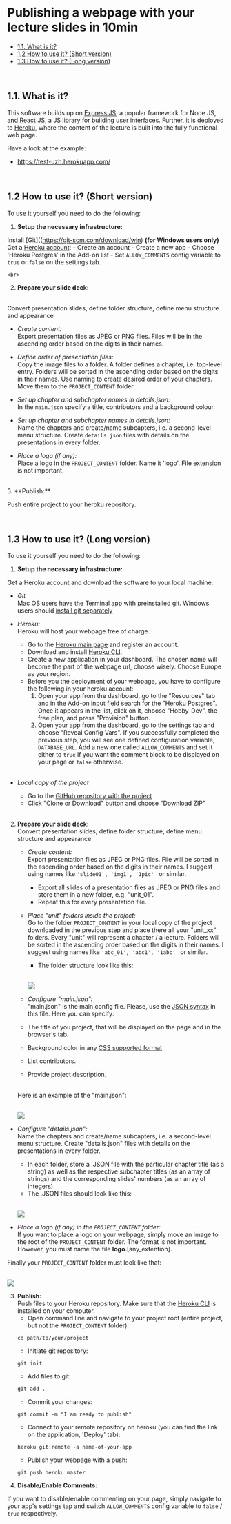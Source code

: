 Publishing a webpage with your lecture slides in 10min
====

<!-- TOC -->

- [1.1. What is it?](#11-what-is-it)
- [1.2 How to use it? (Short version)](#12-how-to-use-it-short-version)
- [1.3 How to use it? (Long version)](#13-how-to-use-it-long-version)

<!-- /TOC -->
<br>

## 1.1. What is it?

This software builds up on [Express JS](http://expressjs.com/), a popular framework for Node JS, and [React JS](https://reactjs.org/), a JS library for building user interfaces. Further, it is deployed to [Heroku](https://www.heroku.com/home), where the content of the lecture is built into the fully functional web page.

Have a look at the example:
- https://test-uzh.herokuapp.com/
<br>


## 1.2 How to use it? (Short version)

To use it yourself you need to do the following:

1. **Setup the necessary infrastructure:**

  Install [Git]((https://git-scm.com/download/win) **(for Windows users only)**
  <br> Get a [Heroku account](https://www.heroku.com/home):
    - Create an  account
    - Create a new app
    - Choose 'Heroku Postgres' in the Add-on list
    - Set ```ALLOW_COMMENTS``` config variable to ```true``` or ```false``` on the settings tab.

    <br>
2. **Prepare your slide deck:**

  <br>Convert presentation slides, define folder structure, define menu structure and appearance

  - *Create content:*
  <br>Export presentation files as JPEG or PNG files. Files will be in the ascending order based on the digits in their names.

  - *Define order of presentation files:*
  <br> Copy the image files to a folder. A folder defines a chapter, i.e. top-level entry. Folders will be sorted in the ascending order based on the digits in their names. Use naming to create desired order of your chapters. Move them to the ```PROJECT_CONTENT``` folder.
  - *Set up chapter and subchapter names in details.json:*
  <br>In the ```main.json``` specify a title, contributors and a background colour.
  - *Set up chapter and subchapter names in details.json:*
  <br>Name the chapters and create/name subcapters, i.e. a second-level menu structure. Create ```details.json``` files with details on the presentations in every folder.
  - *Place a logo (if any):*
  <br>Place a logo in the ```PROJECT_CONTENT``` folder. Name it 'logo'. File extension is not important.

  <br>
3. **Publish:**

  Push entire project to your heroku repository.

<br>

## 1.3 How to use it? (Long version)

To use it yourself you need to do the following:

1. **Setup the necessary infrastructure:**

  Get a Heroku account and download the software to your local machine.
  - *Git*
  <br>Mac OS users have the Terminal app with preinstalled git. Windows users should [install git separately](https://git-scm.com/download/win)
  - *Heroku:*
  <br>Heroku will host your webpage free of charge.
      - Go to the [Heroku main page](https://www.heroku.com/home) and register an account.
      - Download and install [Heroku CLI](https://devcenter.heroku.com/articles/heroku-cli).
      - Create a new application in your dashboard. The chosen name will become the part of the webpage url, choose wisely. Choose Europe as your region.
      - Before you the deployment of your webpage, you have to configure the following in your heroku account:
        1. Open your app from the dashboard, go to the "Resources" tab and in the Add-on input field search for the "Heroku Postgres". Once it appears in the list, click on it, choose "Hobby-Dev", the free plan, and press "Provision" button.
        2. Open your app from the dashboard, go to the settings tab and choose "Reveal Config Vars". If you successfully completed the previous step, you will see one defined configuration variable, ```DATABASE_URL```. Add a new one called ```ALLOW_COMMENTS``` and set it either to ```true``` if you want the comment block to be displayed on your page or ```false``` otherwise.

    <br>
  - *Local copy of the project*

    - Go to the [GitHub repository with the project](https://github.com/cookiehunter22/react-server-slideshow)
    - Click "Clone or Download" button and choose "Download ZIP"

    <br>
2. **Prepare your slide deck**: <br>Convert presentation slides, define folder structure, define menu structure and appearance

    - *Create content:*
<br>Export presentation files as JPEG or PNG files. File will be sorted in the ascending order based on the digits in their names. I suggest using names like ```'slide01', 'img1', '1pic' ``` or similar.
        - Export all slides of a presentation files as JPEG or PNG files and store them in a new folder, e.g. "unit_01".
        - Repeat this for every presentation file.

   - *Place "unit" folders inside the project:*
<br> Go to the folder ```PROJECT_CONTENT``` in your local copy of the project downloaded in the previous step and place there all your "unit_xx" folders. Every "unit" will represent a chapter / a lecture. Folders will be sorted in the ascending order based on the digits in their names. I suggest using names like ```'abc_01', 'abc1', '1abc' ``` or similar.
        - The folder structure look like this:

        <br>![](./readme_images/1.png)
        <br>

   - *Configure "main.json":*
 <br> "main.json" is the main config file. Please, use the [JSON syntax](https://www.w3schools.com/js/js_json_syntax.asp) in this file. Here you can specify:
    - The title of you project, that will be displayed on the page and in the browser's tab.
    - Background color in any [CSS supported format](https://www.w3schools.com/cssref/css_colors_legal.asp)
    - List contributors.
    - Provide project description.

    <br>Here is an example of the "main.json":

    <br>![](./readme_images/2.png)

  - *Configure "details.json":*
<br>Name the chapters and create/name subcapters, i.e. a second-level menu structure. Create "details.json" files with details on the presentations in every folder.
    - In each folder, store a .JSON file with the particular chapter title (as a string) as well as the respective subchapter titles (as an array of strings) and the corresponding slides' numbers (as an array of integers)
    - The .JSON files should look like this:

    <br>![](./readme_images/3.png)

  - *Place a logo (if any) in the ```PROJECT_CONTENT``` folder:*
<br>If you want to place a logo on your webpage, simply move an image to the root of the ```PROJECT_CONTENT``` folder. The format is not important. However, you must name the file **logo**.[any_extention].

  Finally your ```PROJECT_CONTENT``` folder must look like that:

  <br>![](./readme_images/4.png)

3. **Publish:**
<br>Push files to your Heroku repository. Make sure that the [Heroku CLI](https://devcenter.heroku.com/articles/heroku-cli) is installed on your computer.
    - Open command line and navigate to your project root (entire project, but not the ```PROJECT_CONTENT``` folder):
    ```
    cd path/to/your/project
    ```
    - Initiate git repository:
    ```
    git init
    ```
    - Add files to git:
    ```
    git add .
    ```
    - Commit your changes:
    ```
    git commit -m "I am ready to publish"
    ```
    - Connect to your remote repository on heroku (you can find the link on the application, 'Deploy' tab):
    ```
    heroku git:remote -a name-of-your-app
    ```
    - Publish your webpage with a push:
    ```
    git push heroku master
    ```
4. **Disable/Enable Comments:**

If you want to disable/enable commenting on your page, simply navigate to your app's settings tap and switch ```ALLOW_COMMENTS``` config variable to ```false``` / ```true``` respectively.
